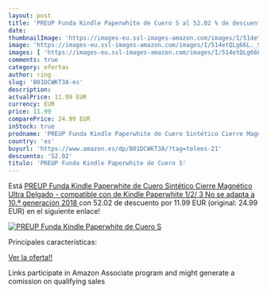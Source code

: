 ```yaml
---
layout: post
title: 'PREUP Funda Kindle Paperwhite de Cuero S al 52.02 % de descuento'
date: 
thumbnailImage: 'https://images-eu.ssl-images-amazon.com/images/I/514etQLg66L._SL200_.jpg'
image: 'https://images-eu.ssl-images-amazon.com/images/I/514etQLg66L._SL200_.jpg'
images: [ 'https://images-eu.ssl-images-amazon.com/images/I/514etQLg66L._SL200_.jpg' ]
comments: true
category: ofertas
author: ring
slug: 'B01DCWKT3A-es'
description:
actualPrice: 11.99 EUR
currency: EUR
price: 11.99
comparePrice: 24.99 EUR
inStock: true
prodname: 'PREUP Funda Kindle Paperwhite de Cuero Sintético Cierre Magnético Ultra Delgado - compatible con de Kindle Paperwhite 1/2/ 3  No se adapta a 10.ª generación 2018 '
country: 'es'
buyurl: 'https://www.amazon.es/dp/B01DCWKT3A/?tag=tolees-21'
descuento: '52.02'
titulo: 'PREUP Funda Kindle Paperwhite de Cuero S'
---
```


Está [PREUP Funda Kindle Paperwhite de Cuero Sintético Cierre Magnético Ultra Delgado - compatible con de Kindle Paperwhite 1/2/ 3  No se adapta a 10.ª generación 2018 ](https://www.amazon.es/dp/B01DCWKT3A/?tag=tolees-21) con 52.02 de descuento por 11.99 EUR (original: 24.99 EUR) en el siguiente enlace!

[![PREUP Funda Kindle Paperwhite de Cuero S](https://images-eu.ssl-images-amazon.com/images/I/514etQLg66L._SL200_.jpg)](https://www.amazon.es/dp/B01DCWKT3A/?tag=tolees-21)

Principales características:


[Ver la oferta!!](https://www.amazon.es/dp/B01DCWKT3A/?tag=tolees-21)

Links participate in Amazon Associate program and might generate a comission on qualifying sales


